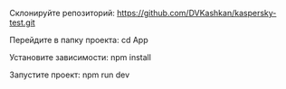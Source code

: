 Склонируйте репозиторий: https://github.com/DVKashkan/kaspersky-test.git

Перейдите в папку проекта: cd App

Установите зависимости: npm install

Запустите проект: npm run dev

